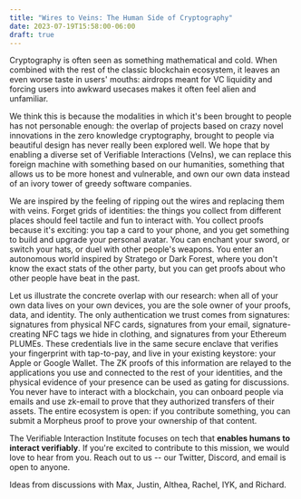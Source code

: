 ```yaml
---
title: "Wires to Veins: The Human Side of Cryptography"
date: 2023-07-19T15:58:00-06:00
draft: true
---
```


Cryptography is often seen as something mathematical and cold. When combined with the rest of the classic blockchain ecosystem, it leaves an even worse taste in users' mouths: airdrops meant for VC liquidity and forcing users into awkward usecases makes it often feel alien and unfamiliar.

We think this is because the modalities in which it's been brought to people has not personable enough: the overlap of projects based on crazy novel innovations in the zero knowledge cryptography, brought to people via beautiful design has never really been explored well. We hope that by enabling a diverse set of Verifiable Interactions (VeIns), we can replace this foreign machine with something based on our humanities, something that allows us to be more honest and vulnerable, and own our own data instead of an ivory tower of greedy software companies.

We are inspired by the feeling of ripping out the wires and replacing them with veins. Forget grids of identities: the things you collect from different places should feel tactile and fun to interact with. You collect proofs because it's exciting: you tap a card to your phone, and you get something to build and upgrade your personal avatar. You can enchant your sword, or switch your hats, or duel with other people's weapons. You enter an autonomous world inspired by Stratego or Dark Forest, where you don't know the exact stats of the other party, but you can get proofs about who other people have beat in the past.

Let us illustrate the concrete overlap with our research: when all of your own data lives on your own devices, you are the sole owner of your proofs, data, and identity. The only authentication we trust comes from signatures: signatures from physical NFC cards, signatures from your email, signature-creating NFC tags we hide in clothing, and signatures from your Ethereum PLUMEs. These credentials live in the same secure enclave that verifies your fingerprint with tap-to-pay, and live in your existing keystore: your Apple or Google Wallet. The ZK proofs of this information are relayed to the applications you use and connected to the rest of your identities, and the physical evidence of your presence can be used as gating for discussions. You never have to interact with a blockchain, you can onboard people via emails and use zk-email to prove that they authorized transfers of their assets. The entire ecosystem is open: if you contribute something, you can submit a Morpheus proof to prove your ownership of that content.

The Verifiable Interaction Institute focuses on tech that **enables humans to interact verifiably**. If you're excited to contribute to this mission, we would love to hear from you. Reach out to us -- our Twitter, Discord, and email is open to anyone.

Ideas from discussions with Max, Justin, Althea, Rachel, IYK, and Richard.
